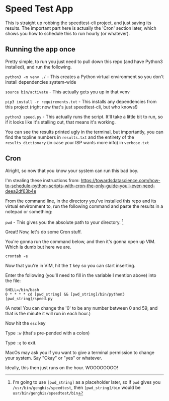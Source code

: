 # Speed Test App

This is straight up robbing the speedtest-cli project, and just saving its results. The important part here is actually the 'Cron' section later, which shows you how to schedule this to run hourly (or whatever).

## Running the app once

Pretty simple, to run you just need to pull down this repo (and have Python3 installed), and run the following.

`python3 -m venv ./` - This creates a Python virtual environment so you don't install dependencies system-wide

`source bin/activate` - This actually gets you up in that venv

`pip3 install -r requirements.txt` - This installs any dependencies from this project (right now that's just speedtest-cli, but who knows!)

`python3 speed.py` - This actually runs the script. It'll take a little bit to run, so if it looks like it's stalling out, that means it's working.

You can see the results printed ugly in the terminal, but importantly, you can find the topline numbers in `results.txt` and the entirety of the `results_dictionary` (in case your ISP wants more info) in `verbose.txt`

## Cron

Alright, so now that you know your system can run this bad boy.

I'm stealing these instructions from: https://towardsdatascience.com/how-to-schedule-python-scripts-with-cron-the-only-guide-youll-ever-need-deea2df63b4e

From the command line, in the directory you've installed this repo and its virtual environment to, run the following command and paste the results in a notepad or something:

`pwd` - This gives you the absolute path to your directory. [^1]

[^1]: I'm going to use `[pwd_string]` as a placeholder later, so if `pwd` gives you `/usr/bin/genghis/speedtest`, then `[pwd_string]/bin` would be `usr/bin/genghis/speedtest/bin`

Great! Now, let's do some Cron stuff.

You're gonna run the command below, and then it's gonna open up VIM. Which is dumb but here we are.

`crontab -e`

Now that you're in VIM, hit the `I` key so you can start inserting.

Enter the following (you'll need to fill in the variable I mention above) into the file:

```
SHELL=/bin/bash
0 * * * * cd [pwd_string] && [pwd_string]/bin/python3 [pwd_string]/speed.py
```
(A note! You can change the '0' to be any number between 0 and 59, and that is the minute it will run in each hour.)

Now hit the `esc` key

Type `:w` (that's pre-pended with a colon)

Type `:q` to exit.

MacOs may ask you if you want to give a terminal permission to change your system. Say "Okay" or "yes" or whatever.

Ideally, this then just runs on the hour. WOOOOOOOO!
